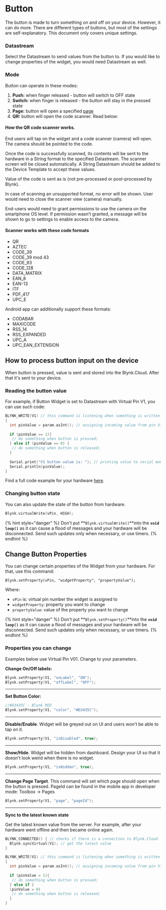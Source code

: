 # Button

The button is made to turn something on and off on your device. However, it can do more. There are different types of buttons, but most of the settings are self-explanatory. This document only covers unique settings.&#x20;



### Datastream

Select the Datastream to send values from the button to. If you would like to change properties of the widget, you would need Datastream as well.&#x20;

###

### Mode

Button can operate in these modes:&#x20;

1. **Push:** when finger released - button will switch to OFF state
2. **Switch:** when finger is released - the button will stay in the pressed state
3. **Page:** button will open a specified [page](../pages.md)
4. **QR:** button will open the code scanner. Read below:

#### How the QR code scanner works.

End users will tap on the widget and a code scanner (camera) will open. The camera should be pointed to the code.

Once the code is successfully scanned, its contents will be sent to the hardware in a String format to the specified Datastream. The scanner screen will be closed automatically. A String Datastream should be added to the Device Template to accept these values.

Value of the code is sent as is (not pre-processed or post-processed by Blynk).&#x20;

In case of scanning an unsupported format, no error will be shown. User would need to close the scanner view (camera) manually.

End-users would need to grant permissions to use the camera on the smartphone OS level. If permission wasn’t granted, a message will be shown to go to settings to enable access to the camera.

#### Scanner works with these code formats

* QR&#x20;
* AZTEC
* CODE\_39
* CODE\_39 mod 43
* CODE\_93&#x20;
* CODE\_128&#x20;
* DATA\_MATRIX
* EAN\_8
* EAN-13
* ITF
* PDF\_417
* UPC\_E

Android app can additionally support these formats:

* CODABAR
* MAXICODE
* RSS\_14
* RSS\_EXPANDED
* UPC\_A
* UPC\_EAN\_EXTENSION



## How to process button input on the device

When button is pressed, value is sent and stored into the Blynk.Cloud. After that it's sent to your device.

### Reading the button value

For example, if Button Widget is set to Datastream with Virtual Pin V1, you can use such code:

```cpp
BLYNK_WRITE(V1) // this command is listening when something is written to V1
{
  int pinValue = param.asInt(); // assigning incoming value from pin V1 to a variable
  
  if (pinValue == 1){
   // do something when button is pressed;
  } else if (pinValue == 0) {
   // do something when button is released;
  }
  
  Serial.print("V1 button value is: "); // printing value to serial monitor
  Serial.println(pinValue);
}
```

Find a full code example for your hardware [here](https://examples.blynk.cc/?board=ESP32\&shield=ESP32%20WiFi\&example=GettingStarted%2FGetData).&#x20;



### Changing button state

You can also update the state of the button from hardware.

```cpp
Blynk.virtualWrite(vPin, HIGH);
```

{% hint style="danger" %}
Don't put **`Blynk.virtualWrite()`**into the **`void loop()`** as it can cause a flood of messages and your hardware will be disconnected. Send such updates only when necessary, or use timers.
{% endhint %}

## Change Button Properties

You can change certain properties of the Widget from your hardware. For that, use this command:&#x20;

```
Blynk.setProperty(vPin, "widgetProperty", "propertyValue"); 
```

Where:&#x20;

* `vPin` is: virtual pin number the widget is assigned to
* `widgetProperty`: property you want to change
* `propertyValue`: value of the property you want to change

{% hint style="danger" %}
Don't put **`Blynk.setProperty()`**into the **`void loop()`** as it can cause a flood of messages and your hardware will be disconnected. Send such updates only when necessary, or use timers.
{% endhint %}

###

### Properties you can change

Examples below use Virtual Pin V01. Change to your parameters.&#x20;

**Change On/Off labels:**

```cpp
Blynk.setProperty(V1, "onLabel", "ON");
Blynk.setProperty(V1, "offLabel", "OFF");
```

****

**Set Button Color:**

```cpp
//#D3435C - Blynk RED 
Blynk.setProperty(V1, "color", "#D3435C");
```

****

**Disable/Enable**. Widget will be greyed out on UI and users won't be able to tap on it.

```cpp
Blynk.setProperty(V1, "isDisabled", true);
```

****

**Show/Hide**. Widget will be hidden from dashboard. Design your UI so that it doesn't look weird when there is no widget.

```cpp
Blynk.setProperty(V1, "isHidden", true);
```

****

**Change Page Target**. This command will set which page should open when the button is pressed. PageId can be found in the mobile app in developer mode:  Toolbox -> Pages

```cpp
Blynk.setProperty(V1, "page", "pageId");
```

****

**Sync to the latest known state**&#x20;

Get the latest known value from the server. For example, after your hardware went offline and then became online again.

```cpp
BLYNK_CONNECTED() { // checks if there is a connection to Blynk.Cloud  
  Blynk.syncVirtual(V1); // get the latest value
}

BLYNK_WRITE(V1) // this command is listening when something is written to V1
{
  int pinValue = param.asInt(); // assigning incoming value from pin V1 to a variable
  
  if (pinValue = 1){
   // do something when button is pressed;
  } else if {
  (pinValue = 0)
   // do something when button is released;
  }
}
```
